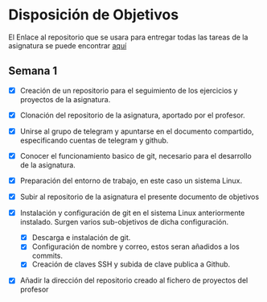 # Disposición de Objetivos

El Enlace al repositorio que se usara para entregar todas las tareas de la asignatura se puede encontrar [aquí](https://github.com/FernandoRoldan93/CloudComputing)

## Semana 1

- [x] Creación de un repositorio para el seguimiento de los ejercicios y proyectos de la asignatura.
- [x] Clonación del repositorio de la asignatura, aportado por el profesor.
- [x] Unirse al grupo de telegram y apuntarse en el documento compartido, especificando cuentas de telegram y github.
- [x] Conocer el funcionamiento basico de git, necesario para el desarrollo de la asignatura.
- [x] Preparación del entorno de trabajo, en este caso un sistema Linux.
- [x] Subir al repositorio de la asignatura el presente documento de objetivos
- [x] Instalación y configuración de git en el sistema Linux anteriormente instalado. Surgen varios sub-objetivos de dicha configuración. 
	- [x] Descarga e instalación de git.
	- [x] Configuración de nombre y correo, estos seran añadidos a los commits.
	- [x] Creación de claves SSH y subida de clave publica a Github.
- [x] Añadir la dirección del repositorio creado al fichero de proyectos del profesor
 

























 
